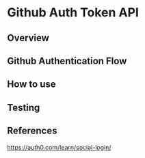 # Github Auth Token API


## Overview

## Github Authentication Flow

## How to use

## Testing


## References

https://auth0.com/learn/social-login/
